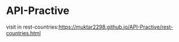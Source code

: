 # API-Practive
visit in rest-countries:https://muktar2298.github.io/API-Practive/rest-countries.html
